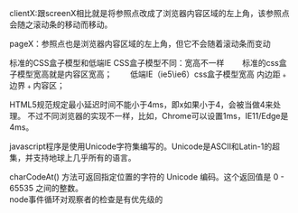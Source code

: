 clientX:跟screenX相比就是将参照点改成了浏览器内容区域的左上角，该参照点会随之滚动条的移动而移动。

pageX：参照点也是浏览器内容区域的左上角，但它不会随着滚动条而变动  

标准的CSS盒子模型和低端IE CSS盒子模型不同：宽高不一样
　　标准的css盒子模型宽高就是内容区宽高；
　　低端IE（ie5\ie6）css盒子模型宽高 内边距﹢边界﹢内容区；  


HTML5规范规定最小延迟时间不能小于4ms，即x如果小于4，会被当做4来处理。 不过不同浏览器的实现不一样，比如，Chrome可以设置1ms，IE11/Edge是4ms。    

javascript程序是使用Unicode字符集编写的。Unicode是ASCII和Latin-1的超集，并支持地球上几乎所有的语言。  

charCodeAt() 方法可返回指定位置的字符的 Unicode 编码。这个返回值是 0 - 65535 之间的整数。    
node事件循环对观察者的检查是有优先级的
